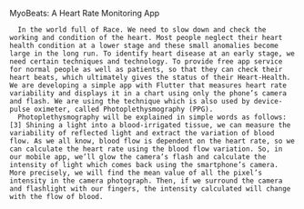 MyoBeats: A Heart Rate Monitoring App

      In the world full of Race. We need to slow down and check the working and condition of the heart. Most people neglect their heart health condition at a lower stage and these small anomalies become large in the long run. To identify heart disease at an early stage, we need certain techniques and technology. To provide free app service for normal people as well as patients, so that they can check their heart beats, which ultimately gives the status of their Heart-Health. We are developing a simple app with Flutter that measures heart rate variability and displays it in a chart using only the phone’s camera and flash. We are using the technique which is also used by device-pulse oximeter, called Photoplethysmography (PPG).
      Photoplethysmography will be explained in simple words as follows: [3] Shining a light into a blood-irrigated tissue, we can measure the variability of reflected light and extract the variation of blood flow. As we all know, blood flow is dependent on the heart rate, so we can calculate the heart rate using the blood flow variation. So, in our mobile app, we’ll glow the camera’s flash and calculate the intensity of light which comes back using the smartphone’s camera. More precisely, we will find the mean value of all the pixel’s intensity in the camera photograph. Then, if we surround the camera and flashlight with our fingers, the intensity calculated will change with the flow of blood.
